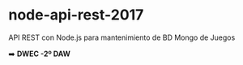 # node-api-rest-2017
API REST con Node.js para mantenimiento de BD Mongo de Juegos

➡️ **DWEC -2º DAW** 
